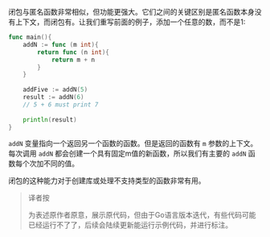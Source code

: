 闭包与匿名函数非常相似，但功能更强大。它们之间的关键区别是匿名函数本身没有上下文，而闭包有。让我们重写前面的例子，添加一个任意的数，而不是1:

```go
func main(){
    addN := func (m int){
        return func (n int){
            return m + n
        }            
    }
    
    addFive := addN(5)
    result := addN(6)
    // 5 + 6 must print 7 
    
    println(result)
}
```

`addN` 变量指向一个返回另一个函数的函数。但是返回的函数有 `m` 参数的上下文。每次调用 `addN` 都会创建一个具有固定m值的新函数，所以我们有主要的 `addN` 函数每个次加不同的值。

闭包的这种能力对于创建库或处理不支持类型的函数非常有用。

> 译者按
>
> 为表述原作者原意，展示原代码，但由于Go语言版本迭代，有些代码可能已经运行不了了，后续会陆续更新能运行示例代码，并进行标注。
